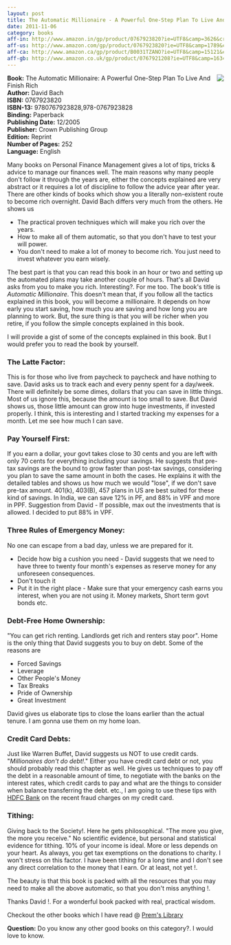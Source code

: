 ```yaml
---
layout: post
title: The Automatic Millionaire - A Powerful One-Step Plan To Live And Finish Rich
date: 2011-11-06
category: books
aff-in: http://www.amazon.in/gp/product/0767923820?ie=UTF8&camp=3626&creativeASIN=0767923820&linkCode=xm2&tag=smileprem-in-21
aff-us: http://www.amazon.com/gp/product/0767923820?ie=UTF8&camp=1789&creativeASIN=0767923820&linkCode=xm2&tag=smileprem-us-20
aff-ca: http://www.amazon.ca/gp/product/B0031TZANO?ie=UTF8&camp=15121&creativeASIN=B0031TZANO&linkCode=xm2&tag=smileprem-ca-20
aff-gb: http://www.amazon.co.uk/gp/product/0767921208?ie=UTF8&camp=1634&creativeASIN=0767921208&linkCode=xm2&tag=smileprem-gb-21
---
```


<img style="clear: right; float: right; margin-bottom: 1em; margin-left: 1em;" 
src="{{site.img-url}}/the-automatic-millionaire-david-bach.jpg"/>
**Book:** The Automatic Millionaire: A Powerful One-Step Plan To Live And Finish Rich  
**Author:** David Bach  
**ISBN:** 0767923820  
**ISBN-13:** 9780767923828,978-0767923828  
**Binding:** Paperback  
**Publishing Date:** 12/2005  
**Publisher:** Crown Publishing Group  
**Edition:** Reprint  
**Number of Pages:** 252  
**Language:** English  
  
Many books on Personal Finance Management gives a lot of tips, tricks & advice to manage our finances well. The main reasons why many people don't follow it through the years are, either the concepts explained are very abstract or it requires a lot of discipline to follow the advice year after year. There are other kinds of books which show you a literally non-existent route to become rich overnight. David Bach differs very much from the others. He shows us  

* The practical proven techniques which will make you rich over the years.  
* How to make all of them automatic, so that you don't have to test your will power.  
* You don't need to make a lot of money to become rich. You just need to invest whatever you earn wisely.  

The best part is that you can read this book in an hour or two and setting up the automated plans may take another couple of hours. That's all David asks from you to make you rich. Interesting?. For me too. The book's title is *Automatic Millionaire*. This doesn't mean that, if you follow all the tactics explained in this book, you will become a millionaire. It depends on how early you start saving, how much you are saving and how long you are planning to work. But, the sure thing is that you will be richer when you retire, if you follow the simple concepts explained in this book.  
  
I will provide a gist of some of the concepts explained in this book. But I would prefer you to read the book by yourself.  
  
### The Latte Factor:  

This is for those who live from paycheck to paycheck and have nothing to save. David asks us to track each and every penny spent for a day/week. There will definitely be some dimes, dollars that you can save in little things. Most of us ignore this, because the amount is too small to save. But David shows us, those little amount can grow into huge investments, if invested properly. I think, this is interesting and I started tracking my expenses for a month. Let me see how much I can save.  
  
### Pay Yourself First:  

If you earn a dollar, your govt takes close to 30 cents and you are left with only 70 cents for everything including your savings. He suggests that pre-tax savings are the bound to grow faster than post-tax savings, considering you plan to save the same amount in both the cases. He explains it with the detailed tables and shows us how much we would "lose", if we don't save pre-tax amount. 401(k), 403(B), 457 plans in US are best suited for these kind of savings. In India, we can save 12% in PF, and 88% in VPF and more in PPF. Suggestion from David - If possible, max out the investments that is allowed. I decided to put 88% in VPF.  
  
### Three Rules of Emergency Money:  

No one can escape from a bad day, unless we are prepared for it.  

* Decide how big a cushion you need - David suggests that we need to have three to twenty four month's expenses as reserve money for any unforeseen consequences.  
* Don't touch it  
* Put it in the right place - Make sure that your emergency cash earns you interest, when you are not using it. Money markets, Short term govt bonds etc.  


### Debt-Free Home Ownership:  
"You can get rich renting. Landlords get rich and renters stay poor". Home is the only thing that David suggests you to buy on debt. Some of the reasons are  

* Forced Savings  
* Leverage  
* Other People's Money  
* Tax Breaks  
* Pride of Ownership  
* Great Investment  

David gives us elaborate tips to close the loans earlier than the actual tenure. I am gonna use them on my home loan.  
  
### Credit Card Debts:  

Just like Warren Buffet, David suggests us NOT to use credit cards. "*Millionaires don't do debt!*." Either you have credit card debt or not, you should probably read this chapter as well. He gives us techniques to pay off the debt in a reasonable amount of time, to negotiate with the banks on the interest rates, which credit cards to pay and what are the things to consider when balance transferring the debt. etc., I am going to use these tips with [HDFC Bank]({{site.url}}/hdfc-bank-we-understand-your-world-really/) on the recent fraud charges on my credit card.  
  
### Tithing:  

Giving back to the Society!. Here he gets philosophical. "The more you give, the more you receive." No scientific evidence, but personal and statistical evidence for tithing. 10% of your income is ideal. More or less depends on your heart. As always, you get tax exemptions on the donations to charity. I won't stress on this factor. I have been tithing for a long time and I don't see any direct correlation to the money that I earn. Or at least, not yet !.  
  
The beauty is that this book is packed with all the resources that you may need to make all the above automatic, so that you don't miss anything !.  
  
Thanks David !. For a wonderful book packed with real, practical wisdom.  

Checkout the other books which I have read @ [Prem's Library]({{site.url}}/category/books/)  

**Question:** Do you know any other good books on this category?. I would love to know.  
